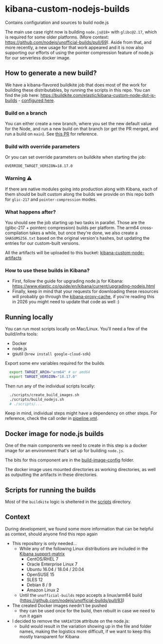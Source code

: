 # kibana-custom-nodejs-builds
Contains configuration and sources to build node.js

The main use case right now is building `node.js@18+` with `glibc@2.17`, which is required for some older platforms. (More context: https://github.com/nodejs/unofficial-builds/pull/69). Aside from that, and more recently, a new usage for that work appeared and it is now also supporting our efforts of using the pointer compression feature of node.js for our serverless docker image.

## How to generate a new build?
We have a kibana-flavored buildkite job that does most of the work for building these distributables, by running the scripts in this repo. You can find the job here: https://buildkite.com/elastic/kibana-custom-node-dot-js-builds - [configured here](https://github.com/elastic/kibana-buildkite/blob/main/pipelines/kibana-custom-node-build.tf).

### Build on a branch
You can either create a new branch, where you set the new default value for the Node, and run a new build on that branch (or get the PR merged, and run a build on `main`). See [this PR](https://github.com/elastic/kibana-custom-nodejs-builds/pull/8) for reference.

### Build with override parameters
Or you can set override parameters on buildkite when starting the job:
```
OVERRIDE_TARGET_VERSION=18.17.0
```

### Warning :warning:
If there are native modules going into production along with Kibana, each of them should be built custom along the builds we provide on this repo both for `glic-217` and `pointer-compression` modes.

### What happens after?
You should see the job starting up two tasks in parallel. Those are the (glibc-217 + pointerc compression) builds per platform. The arm64 cross-compilation takes a while, but once they're done, we also create a `SHASUMS256.txt` based on the original version's hashes, but updating the entries for our custom-built versions.

All the artifacts will be uploaded to this bucket: [kibana-custom-node-artifacts](https://console.cloud.google.com/storage/browser/kibana-custom-node-artifacts;tab=objects?forceOnBucketsSortingFiltering=true&project=elastic-kibana-184716&supportedpurview=project&prefix=&forceOnObjectsSortingFiltering=false&pageState=(%22StorageObjectListTable%22:(%22f%22:%22%255B%255D%22)))

### How to use these builds in Kibana?
- First, follow the guide for upgrading node.js for Kibana: https://www.elastic.co/guide/en/kibana/current/upgrading-nodejs.html
- Finally, keep in mind that your requests for downloading these resources will probably go through the [kibana-proxy-cache](https://github.com/elastic/kibana-ci-proxy-cache/), if you're reading this in 2026 you might need to update that code as well :)


## Running locally
You can run most scripts locally on Mac/Linux. You'll need a few of the build/infra tools:
 - Docker
 - node.js
 - gsutil (`brew install google-cloud-sdk`)

Export some env variables required for the builds
```sh
  export TARGET_ARCH="arm64" # or amd64
  export TARGET_VERSION="18.17.0"
```

Then run any of the individual scripts locally:
```sh
  ./scripts/create_build_images.sh
  ./scripts/build_nodejs.sh
  # ./scripts/...
```

Keep in mind, individual steps might have a dependency on other steps. For reference, check the call order in [pipeline.yml](./.buildkite/pipeline.yml).

## Docker image for node.js builds
One of the main components we need to create in this step is a docker image for an environment that's set up for building `node.js`.

The bits for this component are in the [build-image-config](./build-image-config/) folder.

The docker image uses mounted directories as working directories, as well as outputting the artifacts in these directories.


## Scripts for running the builds
Most of the `buildkite` logic is sheltered in the [scripts](./scripts/) directory.



## Context
During development, we found some more information that can be helpful as context, should anyone find this repo again

 - This repository is only needed...
   - While any of the following Linux distributions are included in the [Kibana support-matrix](https://www.elastic.co/support/matrix#matrix_kubernetes)
     - CentOS/RHEL 7
     - Oracle Enterprise Linux 7
     - Ubuntu 16.04 / 18.04 / 20.04
     - OpenSUSE 15
     - SLES 12
     - Debian 8 / 9
     - Amazon Linux 2
   - Until the `unofficial-builds` repo accepts a linux/arm64 build (https://github.com/nodejs/unofficial-builds/pull/83)
 - The created Docker images needn't be pushed
   - they can be used once for the build, then rebuilt in case we need to run it again
 - I decided to remove the `VARIATION` attribute on the node.js:
   - build would result in the variation showing up in the file and folder names, making the logistics more difficult, if we want to keep this mostly transparent for Kibana
